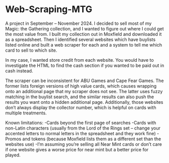 # Web-Scraping-MTG
A project in September – November 2024. I decided to sell most of my Magic: the Gathering collection, and I wanted to figure out where I could get the most value from. I built my collection out in Moxfield and downloaded it as a spreadsheet. Then I identified several websites which have buylists listed online and built a web scraper for each and a system to tell me which card to sell to which site. 

In my case, I wanted store credit from each website. You would have to investigate the HTML to find the cash section if you wanted to be paid out in cash instead. 

The scraper can be inconsistent for ABU Games and Cape Fear Games. The former lists foreign versions of high value cards, which causes wrapping onto an additional page that my scraper does not see. The latter uses fuzzy matching in the buylist search, and the similar results can also push the results you want onto a hidden additional page. Additionally, those websites don’t always display the collector number, which is helpful on cards with multiple treatments. 

Known limitations:
-Cards beyond the first page of searches
-Cards with non-Latin characters (usually from the Lord of the Rings set – change your accented letters to normal letters in the spreadsheet and they work fine)
-Promos and tokens (because Moxfield lists them as a different set than the websites use)
-I’m assuming you’re selling all Near Mint cards or don’t care if one website gives a worse price for near mint but a better price for played.
